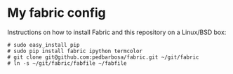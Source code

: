 My fabric config
================

Instructions on how to install Fabric and this repository on a Linux/BSD box:

```
# sudo easy_install pip
# sudo pip install fabric ipython termcolor
# git clone git@github.com:pedbarbosa/fabric.git ~/git/fabric
# ln -s ~/git/fabric/fabfile ~/fabfile
```

